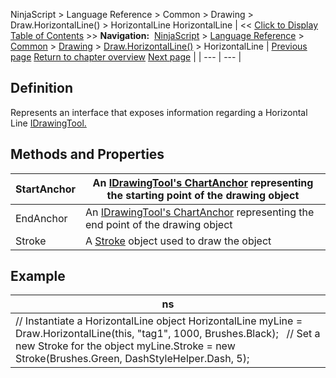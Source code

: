 ﻿
NinjaScript > Language Reference > Common > Drawing > Draw.HorizontalLine() > HorizontalLine
HorizontalLine
| << [Click to Display Table of Contents](horizontalline.md) >> **Navigation:**     [NinjaScript](ninjascript-1.md) > [Language Reference](language_reference_wip-1.md) > [Common](common-1.md) > [Drawing](drawing-1.md) > [Draw.HorizontalLine()](draw_horizontalline-1.md) > HorizontalLine | [Previous page](draw_horizontalline-1.md) [Return to chapter overview](draw_horizontalline-1.md) [Next page](draw_line-1.md) |
| --- | --- |
## Definition
Represents an interface that exposes information regarding a Horizontal Line [IDrawingTool.](idrawingtool-1.md)
 
## Methods and Properties
| StartAnchor | An [IDrawingTool's ChartAnchor](idrawingtool-1.htm#chartanchor) representing the starting point of the drawing object |
| --- | --- |
| EndAnchor | An [IDrawingTool's ChartAnchor](idrawingtool-1.htm#chartanchor) representing the end point of the drawing object |
| Stroke | A [Stroke](stroke_class-1.md) object used to draw the object |
## 
## 
## Example
| ns |
| --- |
| // Instantiate a HorizontalLine object HorizontalLine myLine = Draw.HorizontalLine(this, "tag1", 1000, Brushes.Black);   // Set a new Stroke for the object myLine.Stroke = new Stroke(Brushes.Green, DashStyleHelper.Dash, 5); |

